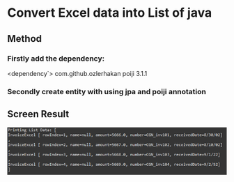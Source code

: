 # Convert Excel data into List of java

## Method
### Firstly add the dependency:

\<dependency`\>
  <groupId>com.github.ozlerhakan</groupId>
  <artifactId>poiji</artifactId>
  <version>3.1.1</version>
</dependency>


### Secondly create entity with using jpa and poiji annotation

## Screen Result

![](./capture/result.png)